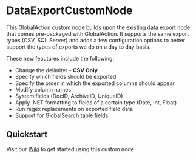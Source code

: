 # DataExportCustomNode

This GlobalAction custom node builds upon the existing data export node that comes pre-packaged with GlobalAction. It supports the same export types (CSV, SQL Server) and adds a few configuration options to better support the types of exports we do on a day to day basis. 

These new feautures include the following:
 - Change the delimiter - **CSV Only**
 - Specify which fields should be exported
 - Specify the order in which the exported columns should appear
 - Modify column names
 - System fields (DocID, ArchiveID, UniqueID) 
 - Apply .NET formatting to fields of a certain type (Date, Int, Float) 
 - Run regex replacements on exported field data
 - Support for GlobalSearch table fields

## Quickstart
Visit our [Wiki](https://github.com/chrisstoll1/DataExportCustomNode/wiki) to get started using this custom node
